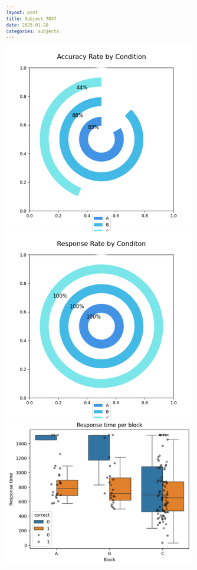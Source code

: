 ```yaml
---
layout: post
title: Subject 7037
date: 2025-01-28
categories: subjects
---
```


![](data/7037/run-11/7037_accuracy_rate.png)
![](data/7037/run-11/7037_response_rate.png)
![](data/7037/run-11/7037_rt.png)
